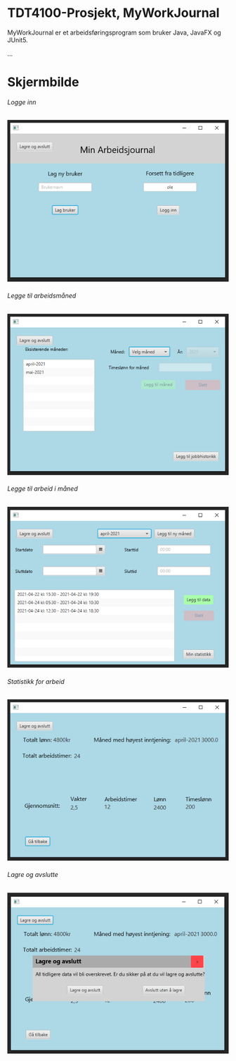 # TDT4100-Prosjekt, MyWorkJournal

MyWorkJournal er et arbeidsføringsprogram som bruker Java, JavaFX og JUnit5.

...

# Skjermbilde
###### Logge inn
![Screenshot](skjermbilde/login.PNG)

###### Legge til arbeidsmåned
![Screenshot](skjermbilde/leggtilmnd.PNG)

###### Legge til arbeid i måned
![Screenshot](skjermbilde/leggtilarbeid.PNG)

###### Statistikk for arbeid
![Screenshot](skjermbilde/minestats.PNG)

###### Lagre og avslutte
![Screenshot](skjermbilde/avslutt.PNG)

